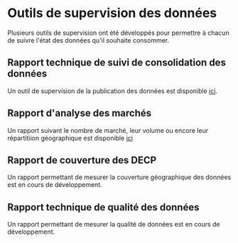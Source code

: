 # Outils de supervision des données <!-- {docsify-ignore-all} -->

Plusieurs outils de supervision ont été développés pour permettre à chacun de suivre l'état des données qu'il souhaite consommer.

## Rapport technique de suivi de consolidation des données

Un outil de supervision de la publication des données est disponible [ici](https://139bercy.github.io/decp-monitoring/).

## Rapport d'analyse des marchés

Un rapport suivant le nombre de marché, leur volume ou encore leur répartitiion géographique est disponible [ici](https://datavision.economie.gouv.fr/decp/?view=France)

## Rapport de couverture des DECP

Un rapport permettant de mesurer la couverture géographique des données est en cours de développement.

## Rapport technique de qualité des données

Un rapport permettant de mesurer la qualité de données est en cours de développement.

